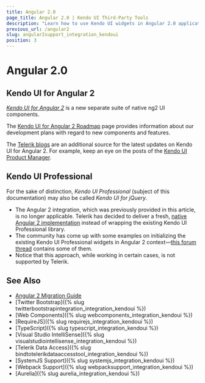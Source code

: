 ```yaml
---
title: Angular 2.0
page_title: Angular 2.0 | Kendo UI Third-Party Tools
description: "Learn how to use Kendo UI widgets in Angular 2.0 applications."
previous_url: /angular2
slug: angular2support_integration_kendoui
position: 3
---
```


# Angular 2.0

## Kendo UI for Angular 2

*[Kendo UI for Angular 2](http://www.telerik.com/kendo-angular-ui/)* is a new separate suite of native ng2 UI components.

The [Kendo UI for Angular 2 Roadmap](http://www.telerik.com/kendo-angular-ui/roadmap/) page provides information about our development plans with regard to new components and features.

The [Telerik blogs](http://www.telerik.com/blogs/) are an additional source for the latest updates on Kendo UI for Angular 2. For example, keep an eye on the posts of the [Kendo UI Product Manager](http://www.telerik.com/blogs/author/petyo-ivanov).

## Kendo UI Professional

For the sake of distinction, *Kendo UI Professional* (subject of this documentation) may also be called *Kendo UI for jQuery*.

* The Angular 2 integration, which was previously provided in this article, is no longer applicable. Telerik has decided to deliver a fresh, [native Angular 2 implementation](http://www.telerik.com/kendo-angular-ui/) instead of wrapping the existing Kendo UI Professional library.
* The community has come up with some examples on initializing the existing Kendo UI Professional widgets in Angular 2 context&mdash;[this forum thread](http://www.telerik.com/forums/problem-with-kendovalueaccessor-in-angular-2-0-0-beta-0) contains some of them.
* Notice that this approach, while working in certain cases, is not supported by Telerik.

## See Also

* [Angular 2 Migration Guide](http://ngmigrate.telerik.com/)
* [Twitter Bootstrap]({% slug twitterbootstrapintegration_integration_kendoui %})
* [Web Components]({% slug webcomponents_integration_kendoui %})
* [RequireJS]({% slug requirejs_integration_kendoui %})
* [TypeScript]({% slug typescript_integration_kendoui %})
* [Visual Studio IntelliSense]({% slug visualstudiointellisense_integration_kendoui %})
* [Telerik Data Access]({% slug bindtotelerikdataaccesstool_integration_kendoui %})
* [SystemJS Support]({% slug systemjs_integration_kendoui %})
* [Webpack Support]({% slug webpacksupport_integration_kendoui %})
* [Aurelia]({% slug aurelia_integration_kendoui %})
